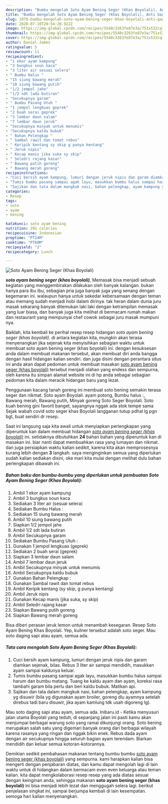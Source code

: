 ```yaml
---
description: "Bumbu mengolah Soto Ayam Bening Seger (Khas Boyolali), Anti Gagal"
title: "Bumbu mengolah Soto Ayam Bening Seger (Khas Boyolali), Anti Gagal"
slug: 1978-bumbu-mengolah-soto-ayam-bening-seger-khas-boyolali-anti-gagal
date: 2020-07-10T20:54:20.922Z
image: https://img-global.cpcdn.com/recipes/5548c3263fe87e3a/751x532cq70/soto-ayam-bening-seger-khas-boyolali-foto-resep-utama.jpg
thumbnail: https://img-global.cpcdn.com/recipes/5548c3263fe87e3a/751x532cq70/soto-ayam-bening-seger-khas-boyolali-foto-resep-utama.jpg
cover: https://img-global.cpcdn.com/recipes/5548c3263fe87e3a/751x532cq70/soto-ayam-bening-seger-khas-boyolali-foto-resep-utama.jpg
author: Daniel James
ratingvalue: 5
reviewcount: 11
recipeingredient:
- "1 ekor ayam kampung"
- "3 bungkus soun kaca"
- "3 liter air sesuai selera"
- " Bumbu Halus "
- "15 siung bawang merah"
- "10 siung bawang putih"
- "1/2 jempol jahe"
- "1/2 sdt lada butiran"
- "Secukupnya garam"
- " Bumbu Pasang Utuh "
- "1 jempol lengkuas geprek"
- "2 buah serai geprek"
- "3 lembar daun salam"
- "7 lembar daun jeruk"
- "Secukupnya minyak untuk menumis"
- "Secukupnya kaldu bubuk"
- " Bahan Pelengkap "
- " Sambal rawit dan tomat rebus"
- " Keripik kentang sy skip g punya kentang"
- " Jeruk nipis"
- " Kecap manis jika suka sy skip"
- " Seledri rajang kasar"
- " Bawang putih goreng"
- " Bawang merah goreng"
recipeinstructions:
- "Cuci bersih ayam kampung, lumuri dengan jeruk nipis dan garam diamkan sejenak, bilas. Rebus 3 liter air sampai mendidih, masukkan ayam sampai kaldunya keluar."
- "Tumis bumbu pasang sampai agak layu, masukkan bumbu halus sampai harum dan bumbu matang. Tuang ke kaldu ayam dan ayam, koreksi rasa tambahi garam bila perlu dan beri kaldu bubuk. Matikan api."
- "Sajikan dan tata dalam mangkuk nasi, bahan pelengkap, ayam kampung yg disuwir (bila yg digunakan ayam broiler, goreng dlu ayamnya setelah direbus tadi baru disuwir, jika ayam kamlung tdk usah digoreng lg)."
categories:
- Resep
tags:
- soto
- ayam
- bening

katakunci: soto ayam bening 
nutrition: 291 calories
recipecuisine: Indonesian
preptime: "PT24M"
cooktime: "PT60M"
recipeyield: "2"
recipecategory: Lunch

---
```



![Soto Ayam Bening Seger (Khas Boyolali)](https://img-global.cpcdn.com/recipes/5548c3263fe87e3a/751x532cq70/soto-ayam-bening-seger-khas-boyolali-foto-resep-utama.jpg)

<b><i>soto ayam bening seger (khas boyolali)</i></b>, Memasak bisa menjadi sebuah kegiatan yang menggembirakan dilakukan oleh banyak kalangan. bukan hanya para ibu ibu, sebagian pria juga banyak juga yang senang dengan kegemaran ini. walaupun hanya untuk sekedar kebersamaan dengan teman atau memang sudah menjadi hobi dalam dirinya. tak heran dalam dunia juru masak sekarang banyak ditemukan laki laki dengan ketrampilan memasak yang luar biasa, dan banyak juga kita melihat di bermacam rumah makan dan restaurant yang mempunyai chef cowok sebagai juru masak mumpuni nya.

Baiklah, kita kembali ke perihal resep resep hidangan <i>soto ayam bening seger (khas boyolali)</i>. di antara kegiatan kita, mungkin akan terasa menyenangkan jika sejenak kita menyisihkan sebagian waktu untuk membuat soto ayam bening seger (khas boyolali) ini. dengan kesuksesan anda dalam membuat makanan tersebut, akan membuat diri anda bangga dengan hasil hidangan kalian sendiri. dan juga disini dengan perantara situs ini anda akan dapat pedoman untuk membuat masakan <u>soto ayam bening seger (khas boyolali)</u> tersebut menjadi olahan yang endess dan sempurna, oleh karena itu simpan alamat website ini di hp anda sebagai sebagian pedoman kita dalam meracik hidangan baru yang lezat.

Penggunaan kacang tanah goreng ini membuat soto bening semakin terasa seger dan nikmat. Soto ayam Boyolali. ayam potong, Bumbu halus :, Bawang merah, Bawang putih, Minyak goreng Soto Seger Boyolali. Soto kuah bening gini favorit banget, sayangnya nggak ada stok tempe sama Sejak wabah covid soto seger khas Boyolali langganan tutup pdhal lg pgn bgt, buat sendiri dr resep.


Saat ini langsung saja kita awali untuk menyiapkan perlengkapan yang diperuntuk kan dalam membuat hidangan <u><i>soto ayam bening seger (khas boyolali)</i></u> ini. setidaknya dibutuhkan <b>24</b> bahan bahan yang diperuntuk kan di masakan ini. biar nanti dapat membuahkan rasa yang lumayan dan nikmat. dan juga persiapkan waktu kalian sedikit, karena kita akan memprosesnya kurang lebih dengan <b>3</b> langkah. saya menginginkan semua yang diperlukan sudah kalian sediakan disini, oke mari kita mulai dengan melihat dulu bahan perlengkapan dibawah ini.

<!--inarticleads1-->

##### Bahan baku dan bumbu-bumbu yang diperlukan untuk pembuatan Soto Ayam Bening Seger (Khas Boyolali):

1. Ambil 1 ekor ayam kampung
1. Ambil 3 bungkus soun kaca
1. Sediakan 3 liter air (sesuai selera)
1. Sediakan  Bumbu Halus :
1. Sediakan 15 siung bawang merah
1. Ambil 10 siung bawang putih
1. Siapkan 1/2 jempol jahe
1. Ambil 1/2 sdt lada butiran
1. Ambil Secukupnya garam
1. Sediakan  Bumbu Pasang Utuh :
1. Gunakan 1 jempol lengkuas (geprek)
1. Sediakan 2 buah serai (geprek)
1. Siapkan 3 lembar daun salam
1. Ambil 7 lembar daun jeruk
1. Ambil Secukupnya minyak untuk menumis
1. Ambil Secukupnya kaldu bubuk
1. Gunakan  Bahan Pelengkap :
1. Gunakan  Sambal rawit dan tomat rebus
1. Ambil  Keripik kentang (sy skip, g punya kentang)
1. Ambil  Jeruk nipis
1. Gunakan  Kecap manis (jika suka, sy skip)
1. Ambil  Seledri rajang kasar
1. Siapkan  Bawang putih goreng
1. Siapkan  Bawang merah goreng


Bisa diberi perasan jeruk lemon untuk menambah kesegaran. Resep Soto Ayam Bening Khas Boyolali. Yep, kuilner tersebut adalah soto seger. Mau soto daging sapi atau ayam, semua ada. 

<!--inarticleads2-->

##### Tata cara mengolah Soto Ayam Bening Seger (Khas Boyolali):

1. Cuci bersih ayam kampung, lumuri dengan jeruk nipis dan garam diamkan sejenak, bilas. Rebus 3 liter air sampai mendidih, masukkan ayam sampai kaldunya keluar.
1. Tumis bumbu pasang sampai agak layu, masukkan bumbu halus sampai harum dan bumbu matang. Tuang ke kaldu ayam dan ayam, koreksi rasa tambahi garam bila perlu dan beri kaldu bubuk. Matikan api.
1. Sajikan dan tata dalam mangkuk nasi, bahan pelengkap, ayam kampung yg disuwir (bila yg digunakan ayam broiler, goreng dlu ayamnya setelah direbus tadi baru disuwir, jika ayam kamlung tdk usah digoreng lg).


Mau soto daging sapi atau ayam, semua ada. Inibaru.id - Ketika menyusuri jalan utama Boyolali yang teduh, di sepanjang jalan ini pasti kamu akan menjumpai berbagai warung soto yang ramai dikunjungi orang. Soto bening merupakan salah satu yang digemari banyak orang dari berbagai wilayah karena rasanya yang ringan dan nggak bikin enek. Rebus dada ayam dengan air secukupnya hingga seluruh bagian ayam terendam. Biarkan mendidih dan keluar semua kotoran-kotorannya. 

Demikian sedikit pembahasan makanan tentang bumbu bumbu <u>soto ayam bening seger (khas boyolali)</u> yang sempurna. kami harapkan kalian bisa mengerti dengan penjabaran diatas, dan kamu dapat mengolah lagi di lain waktu untuk di hidangkan dalam bermacam even even keluarga atau teman kalian. kita dapat mengkolaborasi resep resep yang ada diatas sesuai dengan keinginan anda, sehingga makanan <b>soto ayam bening seger (khas boyolali)</b> ini bisa menjadi lebih lezat dan menggugah selera lagi. berikut penjelasan singkat ini, sampai berjumpa kembali di lain kesempatan. semoga hari kalian menyenangkan.
